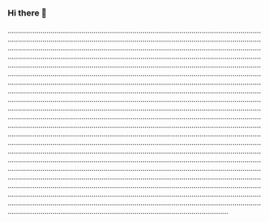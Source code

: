 ### Hi there 👋

........................................................................................................................................................................................................................................................................................................................................................................................................................................................................................................................................................................................................................................................................................................................................................................................................................................................................................................................................................................................................................................................................................................................................................................................................................................................................................................................................................................................................................................................................................................................................................................................................................................................................................................................................................................................................................................................................................................................................................................................................................................................................................................................................................................................................................................................................................................................................................................................................................................................................................................................................................................................................................................................................................................................................................................................................................